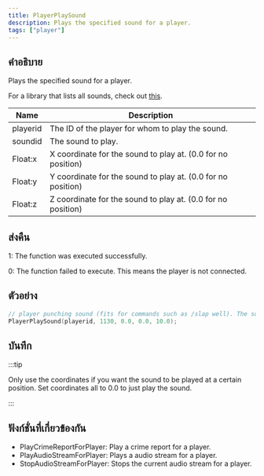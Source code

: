 ```yaml
---
title: PlayerPlaySound
description: Plays the specified sound for a player.
tags: ["player"]
---
```


## คำอธิบาย

Plays the specified sound for a player.

For a library that lists all sounds, check out [this](https://github.com/WoutProvost/samp-sound-array).

| Name     | Description                                                  |
| -------- | ------------------------------------------------------------ |
| playerid | The ID of the player for whom to play the sound.             |
| soundid  | The sound to play.                                           |
| Float:x  | X coordinate for the sound to play at. (0.0 for no position) |
| Float:y  | Y coordinate for the sound to play at. (0.0 for no position) |
| Float:z  | Z coordinate for the sound to play at. (0.0 for no position) |

## ส่งคืน

1: The function was executed successfully.

0: The function failed to execute. This means the player is not connected.

## ตัวอย่าง

```c
// player punching sound (fits for commands such as /slap well). The sound will be quiet, as the source is actually 10 meters above the player.
PlayerPlaySound(playerid, 1130, 0.0, 0.0, 10.0);
```

## บันทึก

:::tip

Only use the coordinates if you want the sound to be played at a certain position. Set coordinates all to 0.0 to just play the sound.

:::

## ฟังก์ชั่นที่เกี่ยวข้องกัน

- PlayCrimeReportForPlayer: Play a crime report for a player.
- PlayAudioStreamForPlayer: Plays a audio stream for a player.
- StopAudioStreamForPlayer: Stops the current audio stream for a player.
